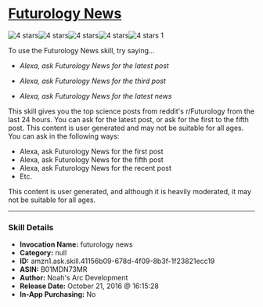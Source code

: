 # [Futurology News](http://alexa.amazon.com/#skills/amzn1.ask.skill.41156b09-678d-4f09-8b3f-1f23821ecc19)
![4 stars](../../images/ic_star_black_18dp_1x.png)![4 stars](../../images/ic_star_black_18dp_1x.png)![4 stars](../../images/ic_star_black_18dp_1x.png)![4 stars](../../images/ic_star_black_18dp_1x.png)![4 stars](../../images/ic_star_border_black_18dp_1x.png) 1

To use the Futurology News skill, try saying...

* *Alexa, ask Futurology News for the latest post*

* *Alexa, ask Futurology News for the third post*

* *Alexa, ask Futurology News for the latest news*

This skill gives you the top science posts from reddit's r/Futurology from the last 24 hours. You can ask for the latest post, or ask for the first to the fifth post. This content is user generated and may not be suitable for all ages. You can ask in the following ways:

- Alexa, ask Futurology News for the first post
- Alexa, ask Futurology News for the fifth post
- Alexa, ask Futurology News for the recent post
- Etc.

This content is user generated, and although it is heavily moderated, it may not be suitable for all ages.

***

### Skill Details

* **Invocation Name:** futurology news
* **Category:** null
* **ID:** amzn1.ask.skill.41156b09-678d-4f09-8b3f-1f23821ecc19
* **ASIN:** B01MDN73MR
* **Author:** Noah's Arc Development
* **Release Date:** October 21, 2016 @ 16:15:28
* **In-App Purchasing:** No
